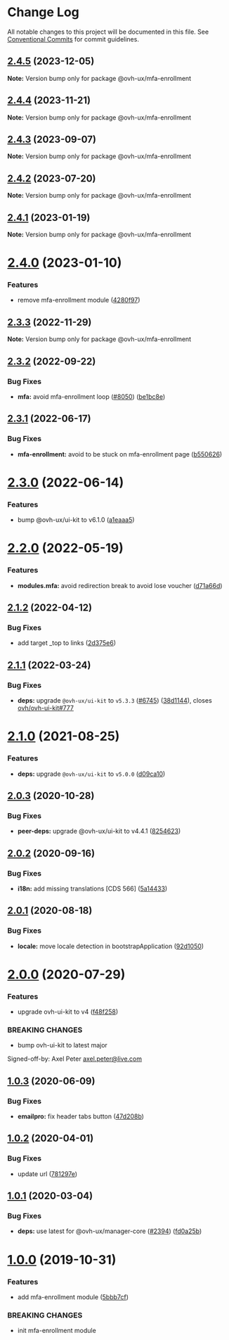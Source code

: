 # Change Log

All notable changes to this project will be documented in this file.
See [Conventional Commits](https://conventionalcommits.org) for commit guidelines.

## [2.4.5](https://github.com/ovh/manager/compare/@ovh-ux/mfa-enrollment@2.4.4...@ovh-ux/mfa-enrollment@2.4.5) (2023-12-05)

**Note:** Version bump only for package @ovh-ux/mfa-enrollment





## [2.4.4](https://github.com/ovh/manager/compare/@ovh-ux/mfa-enrollment@2.4.3...@ovh-ux/mfa-enrollment@2.4.4) (2023-11-21)

**Note:** Version bump only for package @ovh-ux/mfa-enrollment





## [2.4.3](https://github.com/ovh/manager/compare/@ovh-ux/mfa-enrollment@2.4.2...@ovh-ux/mfa-enrollment@2.4.3) (2023-09-07)

**Note:** Version bump only for package @ovh-ux/mfa-enrollment





## [2.4.2](https://github.com/ovh/manager/compare/@ovh-ux/mfa-enrollment@2.4.1...@ovh-ux/mfa-enrollment@2.4.2) (2023-07-20)

**Note:** Version bump only for package @ovh-ux/mfa-enrollment





## [2.4.1](https://github.com/ovh/manager/compare/@ovh-ux/mfa-enrollment@2.4.0...@ovh-ux/mfa-enrollment@2.4.1) (2023-01-19)

**Note:** Version bump only for package @ovh-ux/mfa-enrollment





# [2.4.0](https://github.com/ovh/manager/compare/@ovh-ux/mfa-enrollment@2.3.3...@ovh-ux/mfa-enrollment@2.4.0) (2023-01-10)


### Features

* remove mfa-enrollment module ([4280f97](https://github.com/ovh/manager/commit/4280f978c4937735773eae0787dc14e1b00ec4ab))





## [2.3.3](https://github.com/ovh/manager/compare/@ovh-ux/mfa-enrollment@2.3.2...@ovh-ux/mfa-enrollment@2.3.3) (2022-11-29)

**Note:** Version bump only for package @ovh-ux/mfa-enrollment





## [2.3.2](https://github.com/ovh/manager/compare/@ovh-ux/mfa-enrollment@2.3.1...@ovh-ux/mfa-enrollment@2.3.2) (2022-09-22)


### Bug Fixes

* **mfa:** avoid mfa-enrollment loop ([#8050](https://github.com/ovh/manager/issues/8050)) ([be1bc8e](https://github.com/ovh/manager/commit/be1bc8ed17c6daed4a67f5e1c44a2dcb09bfb738))



## [2.3.1](https://github.com/ovh/manager/compare/@ovh-ux/mfa-enrollment@2.3.0...@ovh-ux/mfa-enrollment@2.3.1) (2022-06-17)


### Bug Fixes

* **mfa-enrollment:** avoid to be stuck on mfa-enrollment page ([b550626](https://github.com/ovh/manager/commit/b550626e996539cd13d378337dba5faf9f729b4d))



# [2.3.0](https://github.com/ovh/manager/compare/@ovh-ux/mfa-enrollment@2.2.0...@ovh-ux/mfa-enrollment@2.3.0) (2022-06-14)


### Features

* bump @ovh-ux/ui-kit to v6.1.0 ([a1eaaa5](https://github.com/ovh/manager/commit/a1eaaa5cb68652d1d600ba02e0d27de557de94e5))



# [2.2.0](https://github.com/ovh/manager/compare/@ovh-ux/mfa-enrollment@2.1.2...@ovh-ux/mfa-enrollment@2.2.0) (2022-05-19)


### Features

* **modules.mfa:** avoid redirection break to avoid lose voucher ([d71a66d](https://github.com/ovh/manager/commit/d71a66d0758ba882f5007eedfb2783d4f76e747d))



## [2.1.2](https://github.com/ovh/manager/compare/@ovh-ux/mfa-enrollment@2.1.1...@ovh-ux/mfa-enrollment@2.1.2) (2022-04-12)


### Bug Fixes

* add target _top to links ([2d375e6](https://github.com/ovh/manager/commit/2d375e6ac23773f6d4f9780aa3fa8df903692adc))



## [2.1.1](https://github.com/ovh/manager/compare/@ovh-ux/mfa-enrollment@2.1.0...@ovh-ux/mfa-enrollment@2.1.1) (2022-03-24)


### Bug Fixes

* **deps:** upgrade `@ovh-ux/ui-kit` to `v5.3.3` ([#6745](https://github.com/ovh/manager/issues/6745)) ([38d1144](https://github.com/ovh/manager/commit/38d11445b3671755758d153a4f4a166c7946705c)), closes [ovh/ovh-ui-kit#777](https://github.com/ovh/ovh-ui-kit/issues/777)



# [2.1.0](https://github.com/ovh/manager/compare/@ovh-ux/mfa-enrollment@2.0.3...@ovh-ux/mfa-enrollment@2.1.0) (2021-08-25)


### Features

* **deps:** upgrade `@ovh-ux/ui-kit` to `v5.0.0` ([d09ca10](https://github.com/ovh/manager/commit/d09ca10f4b7ca629e0b2f1fcb59278ea7f309a9e))



## [2.0.3](https://github.com/ovh/manager/compare/@ovh-ux/mfa-enrollment@2.0.2...@ovh-ux/mfa-enrollment@2.0.3) (2020-10-28)


### Bug Fixes

* **peer-deps:** upgrade @ovh-ux/ui-kit to v4.4.1 ([8254623](https://github.com/ovh/manager/commit/82546237336e185ae7d973a1bb2aabddbb50112e))



## [2.0.2](https://github.com/ovh/manager/compare/@ovh-ux/mfa-enrollment@2.0.1...@ovh-ux/mfa-enrollment@2.0.2) (2020-09-16)


### Bug Fixes

* **i18n:** add missing translations [CDS 566] ([5a14433](https://github.com/ovh/manager/commit/5a144336abf817f31e002ebc8b7f2c8612f940cf))



## [2.0.1](https://github.com/ovh/manager/compare/@ovh-ux/mfa-enrollment@2.0.0...@ovh-ux/mfa-enrollment@2.0.1) (2020-08-18)


### Bug Fixes

* **locale:** move locale detection in bootstrapApplication ([92d1050](https://github.com/ovh/manager/commit/92d1050613a2466ce2447e2c3d322ae81165530a))



# [2.0.0](https://github.com/ovh/manager/compare/@ovh-ux/mfa-enrollment@1.0.3...@ovh-ux/mfa-enrollment@2.0.0) (2020-07-29)


### Features

* upgrade ovh-ui-kit to v4 ([f48f258](https://github.com/ovh/manager/commit/f48f2587c367b06939c452428c5783c2fb1c1b8d))


### BREAKING CHANGES

* bump ovh-ui-kit to latest major

Signed-off-by: Axel Peter <axel.peter@live.com>



## [1.0.3](https://github.com/ovh/manager/compare/@ovh-ux/mfa-enrollment@1.0.2...@ovh-ux/mfa-enrollment@1.0.3) (2020-06-09)


### Bug Fixes

* **emailpro:** fix header tabs button ([47d208b](https://github.com/ovh/manager/commit/47d208b44dcad2fedab44b6771d4da79a80dbfc9))



## [1.0.2](https://github.com/ovh/manager/compare/@ovh-ux/mfa-enrollment@1.0.1...@ovh-ux/mfa-enrollment@1.0.2) (2020-04-01)


### Bug Fixes

* update url ([781297e](https://github.com/ovh/manager/commit/781297e33c4ec45aa49f0cc8074e2e2bc8f3bba6))



## [1.0.1](https://github.com/ovh/manager/compare/@ovh-ux/mfa-enrollment@1.0.0...@ovh-ux/mfa-enrollment@1.0.1) (2020-03-04)


### Bug Fixes

* **deps:** use latest for @ovh-ux/manager-core ([#2394](https://github.com/ovh/manager/issues/2394)) ([fd0a25b](https://github.com/ovh/manager/commit/fd0a25b11bd5119649daf3b1605bb56bf70f3ff9))



# [1.0.0](https://github.com/ovh/manager/compare/@ovh-ux/mfa-enrollment@0.0.0...@ovh-ux/mfa-enrollment@1.0.0) (2019-10-31)


### Features

* add mfa-enrollment module ([5bbb7cf](https://github.com/ovh/manager/commit/5bbb7cf8ae875cc6bda6d9fb664d18c7c6598f0f))


### BREAKING CHANGES

* init mfa-enrollment module

